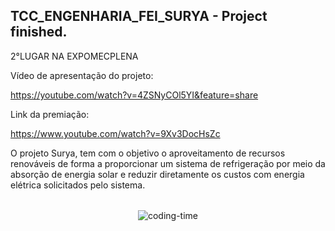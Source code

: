 ## TCC_ENGENHARIA_FEI_SURYA - Project finished.

2°LUGAR NA EXPOMECPLENA

Vídeo de apresentação do projeto:

https://youtube.com/watch?v=4ZSNyCOl5YI&feature=share

Link da premiação:

https://www.youtube.com/watch?v=9Xv3DocHsZc

 O projeto Surya, tem com o objetivo o aproveitamento de recursos renováveis de forma a proporcionar um sistema de refrigeração por meio da absorção de energia solar e reduzir diretamente os custos com energia elétrica solicitados pelo sistema.
 
 <div  align="center"> 
  <div style="display: inline_block"><br>
    <img align="center" height="750" alt="coding-time" src="Pôster_Projeto Surya.jpg">

    
